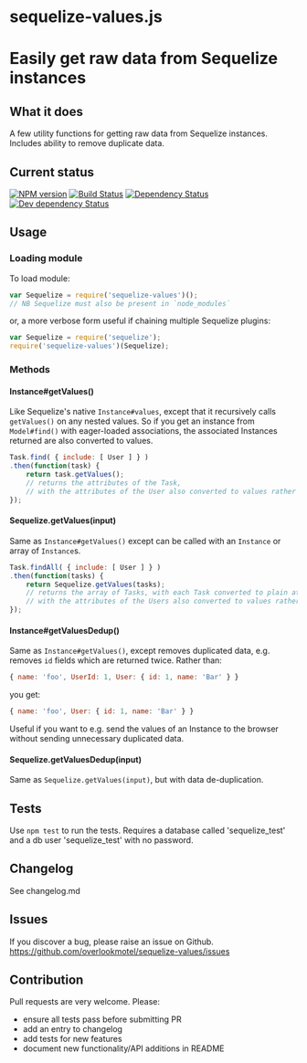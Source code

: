 # sequelize-values.js

# Easily get raw data from Sequelize instances

## What it does

A few utility functions for getting raw data from Sequelize instances. Includes ability to remove duplicate data.

## Current status

[![NPM version](https://img.shields.io/npm/v/sequelize-values.svg)](https://www.npmjs.com/package/sequelize-values)
[![Build Status](https://img.shields.io/travis/overlookmotel/sequelize-values/master.svg)](http://travis-ci.org/overlookmotel/sequelize-values)
[![Dependency Status](https://img.shields.io/david/overlookmotel/sequelize-values.svg)](https://david-dm.org/overlookmotel/sequelize-values)
[![Dev dependency Status](https://img.shields.io/david/dev/overlookmotel/sequelize-values.svg)](https://david-dm.org/overlookmotel/sequelize-values)

## Usage

### Loading module

To load module:

```js
var Sequelize = require('sequelize-values')();
// NB Sequelize must also be present in `node_modules`
```

or, a more verbose form useful if chaining multiple Sequelize plugins:

```js
var Sequelize = require('sequelize');
require('sequelize-values')(Sequelize);
```

### Methods

#### Instance#getValues()

Like Sequelize's native `Instance#values`, except that it recursively calls `getValues()` on any nested values. So if you get an instance from `Model#find()` with eager-loaded associations, the associated Instances returned are also converted to values.

```js
Task.find( { include: [ User ] } )
.then(function(task) {
	return task.getValues();
	// returns the attributes of the Task,
	// with the attributes of the User also converted to values rather than a DAO.
});
```

#### Sequelize.getValues(input)

Same as `Instance#getValues()` except can be called with an `Instance` or array of `Instance`s.

```js
Task.findAll( { include: [ User ] } )
.then(function(tasks) {
	return Sequelize.getValues(tasks);
	// returns the array of Tasks, with each Task converted to plain attributes,
	// with the attributes of the Users also converted to values rather than DAOs.
});
```

#### Instance#getValuesDedup()

Same as `Instance#getValues()`, except removes duplicated data, e.g. removes `id` fields which are returned twice. Rather than:

```js
{ name: 'foo', UserId: 1, User: { id: 1, name: 'Bar' } }
```

you get:

```js
{ name: 'foo', User: { id: 1, name: 'Bar' } }
```

Useful if you want to e.g. send the values of an Instance to the browser without sending unnecessary duplicated data.

#### Sequelize.getValuesDedup(input)

Same as `Sequelize.getValues(input)`, but with data de-duplication.

## Tests

Use `npm test` to run the tests.
Requires a database called 'sequelize_test' and a db user 'sequelize_test' with no password.

## Changelog

See changelog.md

## Issues

If you discover a bug, please raise an issue on Github. https://github.com/overlookmotel/sequelize-values/issues

## Contribution

Pull requests are very welcome. Please:

* ensure all tests pass before submitting PR
* add an entry to changelog
* add tests for new features
* document new functionality/API additions in README

